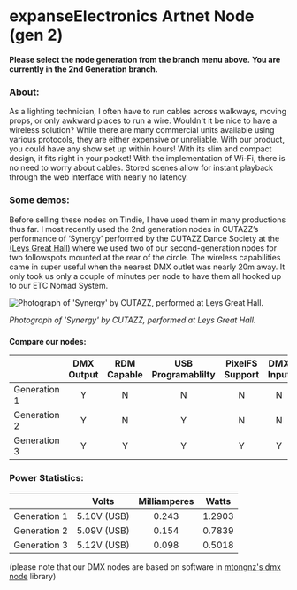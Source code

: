# expanseElectronics Artnet Node (gen 2)

**Please select the node generation from the branch menu above.**
**You are currently in the 2nd Generation branch.**


### **About:**
As a lighting technician, I often have to run cables across walkways, moving props, or only awkward places to run a wire. Wouldn't it be nice to have a wireless solution? While there are many commercial units available using various protocols, they are either expensive or unreliable. With our product, you could have any show set up within hours! With its slim and compact design, it fits right in your pocket! With the implementation of Wi-Fi, there is no need to worry about cables. Stored scenes allow for instant playback through the web interface with nearly no latency. 

### **Some demos:**
Before selling these nodes on Tindie, I have used them in many productions thus far. I most recently used the 2nd generation nodes in CUTAZZ’s performance of ‘Synergy’ performed by the CUTAZZ Dance Society at the [(Leys Great Hall)](https://www.theleys.net/591/venue-hire/great-hall) where we used two of our second-generation nodes for two followspots mounted at the rear of the circle. The wireless capabilities came in super useful when the nearest DMX outlet was nearly 20m away. It only took us only a couple of minutes per node to have them all hooked up to our ETC Nomad System.

![Photograph of 'Synergy' by CUTAZZ, performed at Leys Great Hall.](https://expanseelectronics.com/assets/img/tindie/IMG_0003.JPG "Photograph of 'Synergy' by CUTAZZ, performed at Leys Great Hall.")

*Photograph of 'Synergy' by CUTAZZ, performed at Leys Great Hall.*

### 
**Compare our nodes:**

|               | DMX Output    | RDM Capable | USB Programablilty | PixelFS Support | DMX Input       |
| ------------- |:-------------:|:-----------:|:------------------:| :---------------: | :--------:       |
| Generation 1 | Y             | N           | N                  | N               | N               |
| Generation 2 | Y             | N           | Y                  | N               | N               |
| Generation 3  | Y             | Y           | Y                  | Y | Y |

### **Power Statistics:**
| | Volts | Milliamperes | Watts |
| --------     | :--------:  |:--------:| :----------------: |
| Generation 1 | 5.10V (USB) | 0.243    | 1.2903             |
| Generation 2 | 5.09V (USB) | 0.154    | 0.7839             |
| Generation 3 | 5.12V (USB) | 0.098    | 0.5018             |

(please note that our DMX nodes are based on software in [mtongnz's dmx node](https://github.com/mtongnz) library)
